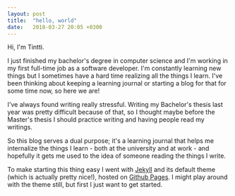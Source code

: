 ```yaml
---
layout: post
title:  "hello, world"
date:   2018-03-27 20:05 +0300
---
```


Hi, I'm Tintti.

I just finished my bachelor's degree in computer science and I'm working in my first full-time job as a software developer. I'm constantly learning new things but I sometimes have a hard time realizing all the things I learn. I've been thinking about keeping a learning journal or starting a blog for that for some time now, so here we are!

I've always found writing really stressful. Writing my Bachelor's thesis last year was pretty difficult because of that, so I thought maybe before the Master's thesis I should practice writing and having people read my writings.

So this blog serves a dual purpose; it's a learning journal that helps me internalize the things I learn - both at the university and at work - and hopefully it gets me used to the idea of someone reading the things I write.

To make starting this thing easy I went with [Jekyll](https://jekyllrb.com/) and its default theme (which is actually pretty nice!), hosted on [Github Pages](https://pages.github.com/). I might play around with the theme still, but first I just want to get started.
